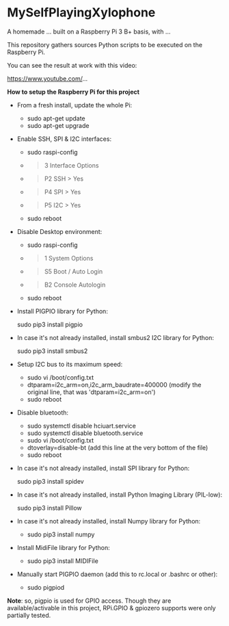 # MySelfPlayingXylophone

A homemade ... built on a Raspberry Pi 3 B+ basis, with ...

This repository gathers sources Python scripts to be executed on the Raspberry Pi.

You can see the result at work with this video:

https://www.youtube.com/...

**How to setup the Raspberry Pi for this project**

* From a fresh install, update the whole Pi:

	* sudo apt-get update
	* sudo apt-get upgrade
	
* Enable SSH, SPI & I2C interfaces:

    * sudo raspi-config
    * > 3 Interface Options
    * > P2 SSH > Yes
    * > P4 SPI > Yes
    * > P5 I2C > Yes
	* sudo reboot

* Disable Desktop environment:

    * sudo raspi-config
    * > 1 System Options
    * > S5 Boot / Auto Login
    * > B2 Console Autologin
   	* sudo reboot
	
* Install PIGPIO library for Python:

	sudo pip3 install pigpio

*  In case it's not already installed, install smbus2 I2C library for Python:

	sudo pip3 install smbus2

* Setup I2C bus to its maximum speed:
	
	* sudo vi /boot/config.txt
	*    dtparam=i2c_arm=on,i2c_arm_baudrate=400000 (modify the original line, that was 'dtparam=i2c_arm=on')  
	* sudo reboot

* Disable bluetooth:

    * sudo systemctl disable hciuart.service
    * sudo systemctl disable bluetooth.service
	* sudo vi /boot/config.txt
    *    dtoverlay=disable-bt (add this line at the very bottom of the file)
    * sudo reboot

* In case it's not already installed, install SPI library for Python:

    sudo pip3 install spidev

* In case it's not already installed, install Python Imaging Library (PIL-low):

    sudo pip3 install Pillow

* In case it's not already installed, install Numpy library for Python:
 
    * sudo pip3 install numpy

* Install MidiFile library for Python:

    * sudo pip3 install MIDIFile

* Manually start PIGPIO daemon (add this to rc.local or .bashrc or other):

	* sudo pigpiod

**Note**:  so, pigpio is used for GPIO access. Though they are available/activable in this project, RPi.GPIO & gpiozero supports were only partially tested.